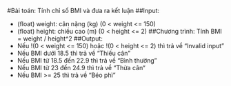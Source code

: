 #Bài toán: Tính chỉ số BMI và đưa ra kết luận
##Input:
* (float) weight: cân nặng (kg) (0 < weight <= 150)
* (float) height: chiều cao (m) (0 < height <= 2)
##Chương trình:
Tính BMI = weight / height^2
##Output:
* Nếu !(0 < weight <= 150) hoặc !(0 < height <= 2) thì trả về “Invalid input”
* Nếu BMI dưới 18.5 thì trả về “Thiếu cân”
* Nếu BMI từ 18.5 đến 22.9 thì trả về “Bình thường”
* Nếu BMI từ 23 đến 24.9 thì trả về “Thừa cân“
* Nếu BMI >= 25 thì trả về “Béo phì”

